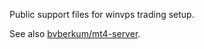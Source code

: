 Public support files for winvps trading setup.

See also [bvberkum/mt4-server](//github.com/bvberkum/mt4-server).

